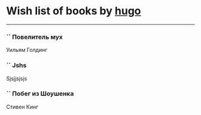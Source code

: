 # Wish list of books by [hugo](https://plus.google.com/u/0/105063533945004840111/)
---

### `` Повелитель мух
Уильям Голдинг

### `` Jshs
Sjsjjsjsjs

### `` Побег из Шоушенка
Стивен Кинг

